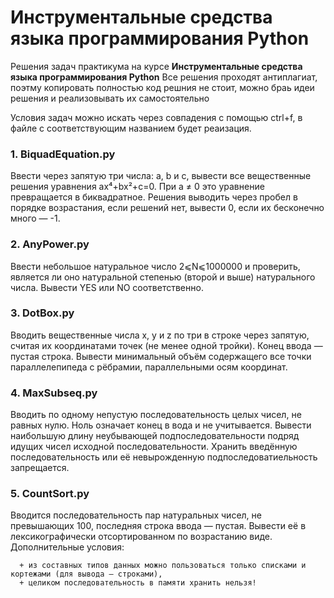 # Инструментальные средства языка программирования Python

Решения задач практикума на курсе **Инструментальные средства языка программирования Python**
Все решения проходят антиплагиат, поэтму копировать полностью код решния не стоит, можно браь идеи решения и реализовывать их самостоятельно

Условия задач можно искать через совпадения с помощью ctrl+f, в файле с соответствующим названием будет реаизация.

### 1. BiquadEquation.py
  Ввести через запятую три числа: a, b и c, вывести все вещественные решения уравнения ax⁴+bx²+c=0. При a ≠ 0 это уравнение превращается в биквадратное. Решения выводить через пробел в порядке возрастания, если решений нет, вывести 0, если их бесконечно много — -1.
  
### 2. AnyPower.py
  Ввести небольшое натуральное число 2⩽N⩽1000000 и проверить, является ли оно натуральной степенью (второй и выше) натурального числа. Вывести YES или NO соответственно.

### 3. DotBox.py
  Вводить вещественные числа x, y и z по три в строке через запятую, считая их координатами точек (не менее одной тройки). Конец ввода — пустая строка. Вывести минимальный объём содержащего все точки параллелепипеда с рёбрамии, параллельными осям координат.

### 4. MaxSubseq.py
  Вводить по одному непустую последовательность целых чисел, не равных нулю. Ноль означает конец в вода и не учитывается. Вывести наибольшую длину неубывающей подпоследовательности подряд идущих чисел исходной последовательности. Хранить введённую последовательность или её невырожденную подпоследоватиельность запрещается.
### 5. CountSort.py
  Вводится последовательность пар натуральных чисел, не превышающих 100, последняя строка ввода — пустая. Вывести её в лексикографически отсортированном по возрастанию виде. Дополнительные условия:
  
      + из составных типов данных можно пользоваться только списками и кортежами (для вывода — строками),
      + целиком последовательность в памяти хранить нельзя!
